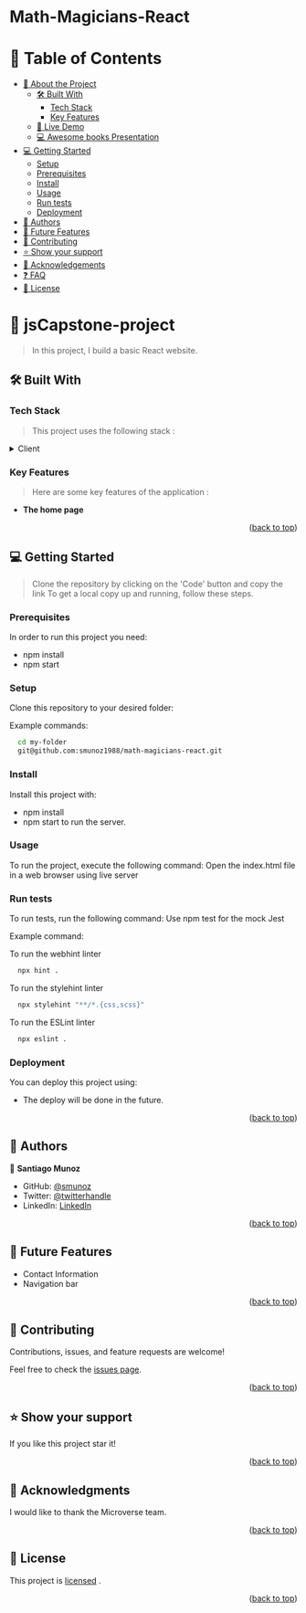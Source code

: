# Math-Magicians-React

<a name="readme-top"></a>

<!-- TABLE OF CONTENTS -->

# 📗 Table of Contents

- [📖 About the Project](#about-project)
  - [🛠 Built With](#built-with)
    - [Tech Stack](#tech-stack)
    - [Key Features](#key-features)
  - [🚀 Live Demo](#live-demo)
  - [💻 Awesome books Presentation](#vgs-presentation)
- [💻 Getting Started](#getting-started)
  - [Setup](#setup)
  - [Prerequisites](#prerequisites)
  - [Install](#install)
  - [Usage](#usage)
  - [Run tests](#run-tests)
  - [Deployment](#triangular_flag_on_post-deployment)
- [👥 Authors](#authors)
- [🔭 Future Features](#future-features)
- [🤝 Contributing](#contributing)
- [⭐️ Show your support](#support)
- [🙏 Acknowledgements](#acknowledgements)
- [❓ FAQ](#faq)
- [📝 License](#license)

<!-- PROJECT DESCRIPTION -->

# 📖 jsCapstone-project <a name="about-project"></a>

> In this project, I build a basic React website.
## 🛠 Built With <a name="built-with"></a>

### Tech Stack <a name="tech-stack"></a>

> This project uses the following stack :
<details>
  <summary>Client</summary>
  <ul>
    <li><a href="https://www.w3schools.com/html/">HTML</a></li>
    <li><a href="https://www.w3schools.com/css/">CSS</a></li>
     <li><a href="https://www.w3schools.com/js/">JavaScript</a></li>
     <li><a href="https://reactnative.dev/">React</a></li>
  </ul>
</details>

<!-- Features -->

### Key Features <a name="key-features"></a>

> Here are some key features of the application :
- **The home page**

<p align="right">(<a href="#readme-top">back to top</a>)</p>

<!-- GETTING STARTED -->

## 💻 Getting Started <a name="getting-started"></a>

> Clone the repository by clicking on the 'Code' button and copy the link
To get a local copy up and running, follow these steps.

### Prerequisites

In order to run this project you need:

- npm install
- npm start

### Setup

Clone this repository to your desired folder:

Example commands:

```sh
  cd my-folder
  git@github.com:smunoz1988/math-magicians-react.git
```

### Install

Install this project with:

- npm install
- npm start to run the server.

### Usage

To run the project, execute the following command:
Open the index.html file in a web browser using live server

<!--
Example command:
```sh
  rails server
```
--->

### Run tests

To run tests, run the following command:
Use npm test for the mock Jest

Example command:

To run the webhint linter

```sh
  npx hint .
```

To run the stylehint linter

```sh
  npx stylehint "**/*.{css,scss}"
```

To run the ESLint linter

```sh
  npx eslint .
```

### Deployment

You can deploy this project using:
- The deploy will be done in the future.

<p align="right">(<a href="#readme-top">back to top</a>)</p>

<!-- AUTHORS -->

## 👥 Authors <a name="authors"></a>

👤 **Santiago Munoz**

- GitHub: [@smunoz](https://github.com/smunoz1988)
- Twitter: [@twitterhandle](https://twitter.com/Santiag24209785)
- LinkedIn: [LinkedIn](https://www.linkedin.com/in/santiago-munoz-0b2b1a260)


<p align="right">(<a href="#readme-top">back to top</a>)</p>

<!-- FUTURE FEATURES -->

## 🔭 Future Features <a name="future-features"></a>

- Contact Information
- Navigation bar

<p align="right">(<a href="#readme-top">back to top</a>)</p>

<!-- CONTRIBUTING -->

## 🤝 Contributing <a name="contributing"></a>

Contributions, issues, and feature requests are welcome!

Feel free to check the [issues page](../../issues/).

<p align="right">(<a href="#readme-top">back to top</a>)</p>

<!-- SUPPORT -->

## ⭐️ Show your support <a name="support"></a>

If you like this project star it!

<p align="right">(<a href="#readme-top">back to top</a>)</p>

<!-- ACKNOWLEDGEMENTS -->

## 🙏 Acknowledgments <a name="acknowledgements"></a>

I would like to thank the Microverse team.

<p align="right">(<a href="#readme-top">back to top</a>)</p>
<!-- LICENSE -->

## 📝 License <a name="license"></a>

This project is [licensed](./LICENSE) .

<p align="right">(<a href="#readme-top">back to top</a>)</p>